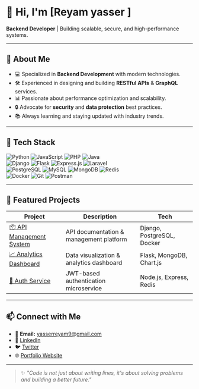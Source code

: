 # 👋 Hi, I'm [Reyam yasser ]  
**Backend Developer** | Building scalable, secure, and high-performance systems.

---

## 🚀 About Me
- 💻 Specialized in **Backend Development** with modern technologies.
- 🛠️ Experienced in designing and building **RESTful APIs** & **GraphQL** services.
- 📊 Passionate about performance optimization and scalability.
- 🔒 Advocate for **security** and **data protection** best practices.
- 📚 Always learning and staying updated with industry trends.

---

## 🧰 Tech Stack
![Python](https://img.shields.io/badge/Python-3776AB?style=for-the-badge&logo=python&logoColor=white)
![JavaScript](https://img.shields.io/badge/JavaScript-F7DF1E?style=for-the-badge&logo=javascript&logoColor=black)
![PHP](https://img.shields.io/badge/PHP-777BB4?style=for-the-badge&logo=php&logoColor=white)
![Java](https://img.shields.io/badge/Java-007396?style=for-the-badge&logo=java&logoColor=white)  
![Django](https://img.shields.io/badge/Django-092E20?style=for-the-badge&logo=django&logoColor=white)
![Flask](https://img.shields.io/badge/Flask-000000?style=for-the-badge&logo=flask&logoColor=white)
![Express.js](https://img.shields.io/badge/Express.js-404D59?style=for-the-badge)
![Laravel](https://img.shields.io/badge/Laravel-FF2D20?style=for-the-badge&logo=laravel&logoColor=white)  
![PostgreSQL](https://img.shields.io/badge/PostgreSQL-316192?style=for-the-badge&logo=postgresql&logoColor=white)
![MySQL](https://img.shields.io/badge/MySQL-005C84?style=for-the-badge&logo=mysql&logoColor=white)
![MongoDB](https://img.shields.io/badge/MongoDB-4EA94B?style=for-the-badge&logo=mongodb&logoColor=white)
![Redis](https://img.shields.io/badge/Redis-DC382D?style=for-the-badge&logo=redis&logoColor=white)  
![Docker](https://img.shields.io/badge/Docker-2496ED?style=for-the-badge&logo=docker&logoColor=white)
![Git](https://img.shields.io/badge/Git-F05032?style=for-the-badge&logo=git&logoColor=white)
![Postman](https://img.shields.io/badge/Postman-FF6C37?style=for-the-badge&logo=postman&logoColor=white)

---

## 📂 Featured Projects
| Project | Description | Tech |
|---------|-------------|------|
| [📦 API Management System](https://github.com/username/project) | API documentation & management platform | Django, PostgreSQL, Docker |
| [📈 Analytics Dashboard](https://github.com/username/project) | Data visualization & analytics dashboard | Flask, MongoDB, Chart.js |
| [🔐 Auth Service](https://github.com/username/project) | JWT-based authentication microservice | Node.js, Express, Redis |

---

## 📫 Connect with Me
- 📧 **Email:** yasserreyam9@gmail.com  
- 💼 [LinkedIn](https://www.linkedin.com/in/username)  
- 🐦 [Twitter](https://twitter.com/username)  
- 🌐 [Portfolio Website](https://yourwebsite.com)  

---

> ✨ *"Code is not just about writing lines, it's about solving problems and building a better future."*
